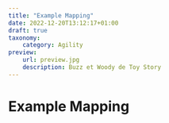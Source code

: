 ```yaml
---
title: "Example Mapping"
date: 2022-12-20T13:12:17+01:00
draft: true
taxonomy:
    category: Agility
preview:
    url: preview.jpg
    description: Buzz et Woody de Toy Story 
---
```

# Example Mapping



